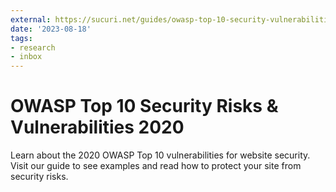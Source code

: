 ```yaml
---
external: https://sucuri.net/guides/owasp-top-10-security-vulnerabilities-2020/
date: '2023-08-18'
tags:
- research
- inbox
---
```


# OWASP Top 10 Security Risks & Vulnerabilities 2020

Learn about the 2020 OWASP Top 10 vulnerabilities for website security. Visit our guide to see examples and read how to protect your site from security risks.
